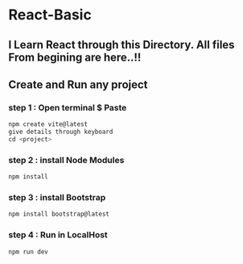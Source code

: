 ﻿# React-Basic
## I Learn React through this Directory. All files From begining are here..!!

## Create and Run any project
### step 1 : Open terminal $ Paste
```javascript
npm create vite@latest
give details through keyboard
cd <project>
```
### step 2 : install Node Modules
```javascript
npm install
```
### step 3 : install Bootstrap
```javascript
npm install bootstrap@latest
```
### step 4 : Run in LocalHost
```javascript
npm run dev
```

